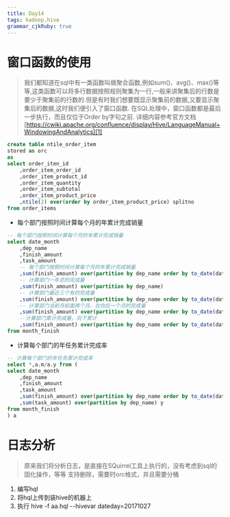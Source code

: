 ```yaml
---
title: Day14
tags: hadoop,hive
grammar_cjkRuby: true
---
```


# 窗口函数的使用
> 我们都知道在sql中有一类函数叫做聚合函数,例如sum()、avg()、max()等等,这类函数可以将多行数据按照规则聚集为一行,一般来讲聚集后的行数是要少于聚集前的行数的.但是有时我们想要既显示聚集前的数据,又要显示聚集后的数据,这时我们便引入了窗口函数.
> 在SQL处理中，窗口函数都是最后一步执行，而且仅位于Order by字句之前.
详细内容参考官方文档
[https://cwiki.apache.org/confluence/display/Hive/LanguageManual+WindowingAndAnalytics][1]

``` sql
create table ntile_order_item
stored as orc
as
select order_iten_id
	,order_item_order_id
	,order_item_product_id
	,order_item_quantity
	,order_item_subtotal
	,order_item_product_price
	,ntile(2) over(order by order_item_product_price) splitno
from order_items
```

 - 每个部门按照时间计算每个月的年累计完成销量

``` sql
-- 每个部门按照时间计算每个月的年累计完成销量
select date_month
	,dep_name
	,finish_amount
	,task_amount
	-- 每个部门按照时间计算每个月的年累计完成销量
	,sum(finish_amount) over(partition by dep_name order by to_date(date_month))
	-- 计算部门一年总的完成量
	,sum(finish_amount) over(partition by dep_name)
	-- 计算部门最近三个有的完成量
	,sum(finish_amount) over(partition by dep_name order by to_date(date_month) rows between 2 preceding  and current row)
	-- 计算部门当前月前面两个月，在向后一个月的完成量
	,sum(finish_amount) over(partition by dep_name order by to_date(date_month) rows between 2 preceding  and 1 following)
	--计算部门累计完成量，向下累计
	,sum(finish_amount) over(partition by dep_name order by to_date(date_month) rows between current row and unbounded following)
from month_finish
```

- 计算每个部门的年任务累计完成率

``` sql
-- 计算每个部门的年任务累计完成率
select *,a.m/a.y from (
select date_month
	,dep_name
	,finish_amount
	,task_amount
	,sum(finish_amount) over(partition by dep_name order by to_date(date_month)) m
	,sum(task_amount) over(partition by dep_name) y
from month_finish
) a
```

# 日志分析

> 原来我们将分析日志，是直接在SQuirrel工具上执行的，没有考虑到sql的固化操作，等等
> 支持删除，需要时orc格式，并且需要分桶
1. 编写hql
2. 将hql上传到装hive的机器上
3. 执行 hive -f aa.hql --hivevar dateday=20171027





  [1]: https://cwiki.apache.org/confluence/display/Hive/LanguageManual+WindowingAndAnalytics
  [2]: https://www.github.com/xiesen310/notes_Images/raw/master/images/1509087391253.jpg